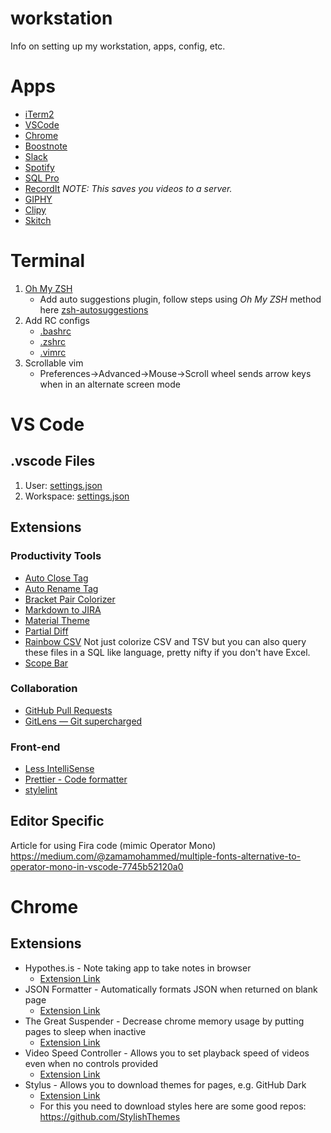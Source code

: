 # workstation
Info on setting up my workstation, apps, config, etc.

# Apps

- [iTerm2](https://www.iterm2.com/downloads.html)
- [VSCode](https://code.visualstudio.com/download)
- [Chrome](https://www.google.com/chrome)
- [Boostnote](https://boostnote.io/)
- [Slack](https://slack.com/)
- [Spotify](https://www.spotify.com/us/)
- [SQL Pro](https://www.sequelpro.com/)
- [RecordIt](http://recordit.co/) _*NOTE:* This saves you videos to a server._
- [GIPHY](https://giphy.com/apps/giphycapture) 
- [Clipy](https://clipy-app.com/)
- [Skitch](https://evernote.com/products/skitch)

# Terminal

 1. [Oh My ZSH](http://ohmyz.sh/)
    * Add auto suggestions plugin, follow steps using _Oh My ZSH_ method here [zsh-autosuggestions](https://github.com/zsh-users/zsh-autosuggestions)
 2. Add RC configs
    * [.bashrc](terminal/bashrc.sh)
    * [.zshrc](terminal/zshrc.sh)
    * [.vimrc](terminal/vimrc.sh)
 3. Scrollable vim
    * Preferences->Advanced->Mouse->Scroll wheel sends arrow keys when in an alternate screen mode


# VS Code

## .vscode Files

1. User: [settings.json](vscode/user_settings.json)
2. Workspace: [settings.json](vscode/workspace_settings.json)

## Extensions

### Productivity Tools
- [Auto Close Tag](https://marketplace.visualstudio.com/items?itemName=formulahendry.auto-close-tag)
- [Auto Rename Tag](https://marketplace.visualstudio.com/items?itemName=formulahendry.auto-rename-tag)
- [Bracket Pair Colorizer](https://marketplace.visualstudio.com/items?itemName=CoenraadS.bracket-pair-colorizer)
- [Markdown to JIRA](https://marketplace.visualstudio.com/items?itemName=chintans98.markdown-jira)
- [Material Theme](https://marketplace.visualstudio.com/items?itemName=Equinusocio.vsc-material-theme)
- [Partial Diff](https://marketplace.visualstudio.com/items?itemName=ryu1kn.partial-diff)
- [Rainbow CSV](https://marketplace.visualstudio.com/items?itemName=mechatroner.rainbow-csv) Not just colorize CSV and TSV but you can also query these files in a SQL like language, pretty nifty if you don't have Excel.
- [Scope Bar](https://marketplace.visualstudio.com/items?itemName=amos402.scope-bar)

### Collaboration
- [GitHub Pull Requests](https://marketplace.visualstudio.com/items?itemName=GitHub.vscode-pull-request-github)
- [GitLens — Git supercharged](https://marketplace.visualstudio.com/items?itemName=eamodio.gitlens)

### Front-end
- [Less IntelliSense](https://marketplace.visualstudio.com/items?itemName=mrmlnc.vscode-less)
- [Prettier - Code formatter](https://marketplace.visualstudio.com/items?itemName=esbenp.prettier-vscode)
- [stylelint](https://marketplace.visualstudio.com/items?itemName=shinnn.stylelint)


## Editor Specific

Article for using Fira code (mimic Operator Mono) https://medium.com/@zamamohammed/multiple-fonts-alternative-to-operator-mono-in-vscode-7745b52120a0

# Chrome

## Extensions
- Hypothes.is - Note taking app to take notes in browser
  - [Extension Link](https://chrome.google.com/webstore/detail/hypothesis-web-pdf-annota/bjfhmglciegochdpefhhlphglcehbmek?hl=en)
- JSON Formatter - Automatically formats JSON when returned on blank page
  - [Extension Link](https://chrome.google.com/webstore/detail/json-formatter/bcjindcccaagfpapjjmafapmmgkkhgoa?hl=en)
- The Great Suspender - Decrease chrome memory usage by putting pages to sleep when inactive
  - [Extension Link](https://chrome.google.com/webstore/detail/the-great-suspender/klbibkeccnjlkjkiokjodocebajanakg?hl=en)
- Video Speed Controller - Allows you to set playback speed of videos even when no controls provided
  - [Extension Link](https://chrome.google.com/webstore/detail/video-speed-controller/nffaoalbilbmmfgbnbgppjihopabppdk?hl=en)
- Stylus - Allows you to download themes for pages, e.g. GitHub Dark
  - [Extension Link](https://chrome.google.com/webstore/detail/stylus/clngdbkpkpeebahjckkjfobafhncgmne?hl=en)
  - For this you need to download styles here are some good repos: https://github.com/StylishThemes
